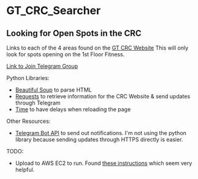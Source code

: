 # GT_CRC_Searcher
## Looking for Open Spots in the CRC
Links to each of the 4 areas found on the [GT CRC Website](https://mycrc.gatech.edu/Program/GetProducts?classification=1a69ef55-313a-45e5-b068-1a96056ae8d6)
This will only look for spots opening on the 1st Floor Fitness.

[Link to Join Telegram Group](https://t.me/joinchat/AAAAAFWJsvgYM9gVLDM6vQ)

Python Libraries:
- [Beautiful Soup](https://www.crummy.com/software/BeautifulSoup/bs4/doc/) to parse HTML
- [Requests](https://requests.readthedocs.io/en/master/) to retrieve information for the CRC Website & send updates through Telegram
- [Time](https://docs.python.org/3/library/time.html) to have delays when reloading the page

Other Resources:
- [Telegram Bot API](https://core.telegram.org/bots/api) to send out notifications. I'm not using the python library because sending updates through HTTPS directly is easier.

TODO:
- Upload to AWS EC2 to run. Found [these instructions](https://medium.com/@praneeth.jm/running-python-scripts-on-an-aws-ec2-instance-8c01f9ee7b2f) which seem very helpful.
